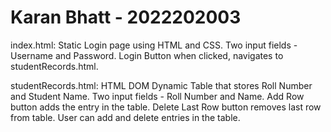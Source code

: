 # Karan Bhatt - 2022202003

index.html:
Static Login page using HTML and CSS.
Two input fields - Username and Password.
Login Button when clicked, navigates to studentRecords.html.


studentRecords.html:
HTML DOM Dynamic Table that stores Roll Number and Student Name.
Two input fields - Roll Number and Name.
Add Row button adds the entry in the table.
Delete Last Row button removes last row from table.
User can add and delete entries in the table.
